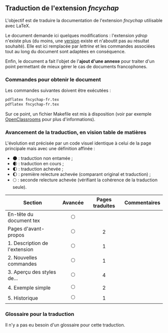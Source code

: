 ## Traduction de l'extension *fncychap*

L'objectif est de traduire la documentation de l'extension *fncychap* utilisable avec LaTeX. 

Le document demande ici quelques modifications : l'extension *ydrop* n'existe plus (du moins, une [version](http://www.math.vanderbilt.edu/~schectex/wincd_files/tex/docs/Tricks%20for%20TeX%20and%20LaTeX.htm) existe et n'aboutit pas au résultat souhaité). Elle est ici remplacée par *lettrine* et les commandes associées tout au long du document sont adaptées en conséquence.

Enfin, le document a fait l'objet de l'**ajout d'une annexe** pour traiter d'un point permettant de mieux gérer le cas de documents francophones.


### Commandes pour obtenir le document

Les commandes suivantes doivent être exécutées :

```bash
pdflatex fncychap-fr.tex
pdflatex fncychap-fr.tex
```

Sur ce point, un fichier Makefile est mis à disposition (voir par exemple [OpenClassrooms](https://openclassrooms.com/courses/compilez-sous-gnu-linux#/id/r-1130480) pour plus d'informations).


### Avancement de la traduction, en vision table de matières

L'évolution est précisée par un code visuel identique à celui de la page principale mais avec une définition affinée :

- :new_moon: : traduction non entamée ;
- :waxing_crescent_moon: : traduction en cours ;
- :first_quarter_moon: : traduction achevée ;
- :waxing_gibbous_moon: : première relecture achevée (comparant original et traduction) ; 
- :full_moon: : seconde relecture achevée (vérifiant la cohérence de la traduction seule).

Section                       | Avancée                | Pages traduites | Commentaires 
----------------------------- | :--------------------: | :-------------: | -------------------------
En-tête du document tex       | :full_moon:            |                 |
Pages d'avant-propos          | :full_moon:            | 2               | 
1. Description de l'extension | :full_moon:            | 1               |
2. Nouvelles commandes        | :full_moon:            | 1               |
3. Aperçu des styles de...    | :full_moon:            | 4               |
4. Exemple simple             | :full_moon:            | 2               |
5. Historique                 | :full_moon:            | 1               |

### Glossaire pour la traduction

Il n'y a pas eu besoin d'un glossaire pour cette traduction.
